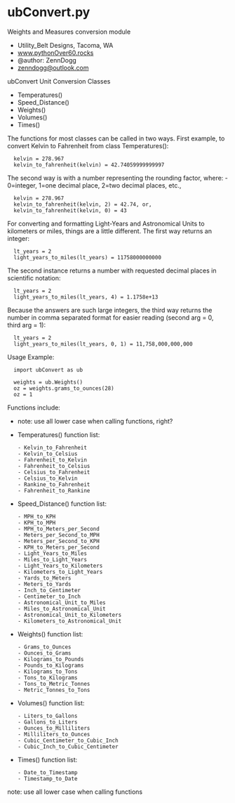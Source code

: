 # ubConvert.py

Weights and Measures conversion module

- Utility_Belt Designs, Tacoma, WA
- www.pythonOver60.rocks
- @author: ZennDogg
- zenndogg@outlook.com

ubConvert Unit Conversion Classes 

  - Temperatures()
  - Speed_Distance()
  - Weights()
  - Volumes()
  - Times()

The functions for most classes can be called in two ways. First example, to convert Kelvin to Fahrenheit from class Temperatures():

      kelvin = 278.967
      kelvin_to_fahrenheit(kelvin) = 42.74059999999997
      
The second way is with a number representing the rounding factor, where: - 0=integer, 1=one decimal place, 2=two decimal places, etc.,

      kelvin = 278.967
      kelvin_to_fahrenheit(kelvin, 2) = 42.74, or,
      kelvin_to_fahrenheit(kelvin, 0) = 43

For converting and formatting Light-Years and Astronomical Units to kilometers
or miles, things are a little different. The first way returns an integer:

      lt_years = 2
      light_years_to_miles(lt_years) = 11758000000000

The second instance returns a number with requested decimal places in
scientific notation:

      lt_years = 2
      light_years_to_miles(lt_years, 4) = 1.1758e+13

Because the answers are such large integers, the third way returns the number
in comma separated format for easier reading (second arg = 0, third arg = 1):

      lt_years = 2
      light_years_to_miles(lt_years, 0, 1) = 11,758,000,000,000

Usage Example:

      import ubConvert as ub

      weights = ub.Weights()
      oz = weights.grams_to_ounces(28)
      oz = 1


Functions include:
 - note: use all lower case when calling functions, right?

 - Temperatures() function list:

       - Kelvin_to_Fahrenheit
       - Kelvin_to_Celsius
       - Fahrenheit_to_Kelvin
       - Fahrenheit_to_Celsius
       - Celsius_to_Fahrenheit
       - Celsius_to_Kelvin
       - Rankine_to_Fahrenheit
       - Fahrenheit_to_Rankine
       

 - Speed_Distance() function list:

       - MPH_to_KPH
       - KPH_to_MPH
       - MPH_to_Meters_per_Second
       - Meters_per_Second_to_MPH
       - Meters_per_Second_to_KPH
       - KPH_to_Meters_per_Second
       - Light_Years_to_Miles
       - Miles_to_Light_Years
       - Light_Years_to_Kilometers
       - Kilometers_to_Light_Years
       - Yards_to_Meters
       - Meters_to_Yards
       - Inch_to_Centimeter
       - Centimeter_to_Inch
       - Astronomical_Unit_to_Miles
       - Miles_to_Astronomical_Unit
       - Astronomical_Unit_to_Kilometers
       - Kilometers_to_Astronomical_Unit
       

 - Weights() function list:

       - Grams_to_Ounces
       - Ounces_to_Grams
       - Kilograms_to_Pounds
       - Pounds_to_Kilograms
       - Kilograms_to_Tons
       - Tons_to_Kilograms
       - Tons_to_Metric_Tonnes
       - Metric_Tonnes_to_Tons
       

 - Volumes() function list:

       - Liters_to_Gallons
       - Gallons_to_Liters
       - Ounces_to_Milliliters
       - Milliliters_to_Ounces
       - Cubic_Centimeter_to_Cubic_Inch
       - Cubic_Inch_to_Cubic_Centimeter
       
       
 - Times() function list:

       - Date_to_Timestamp
       - Timestamp_to_Date

note: use all lower case when calling functions
